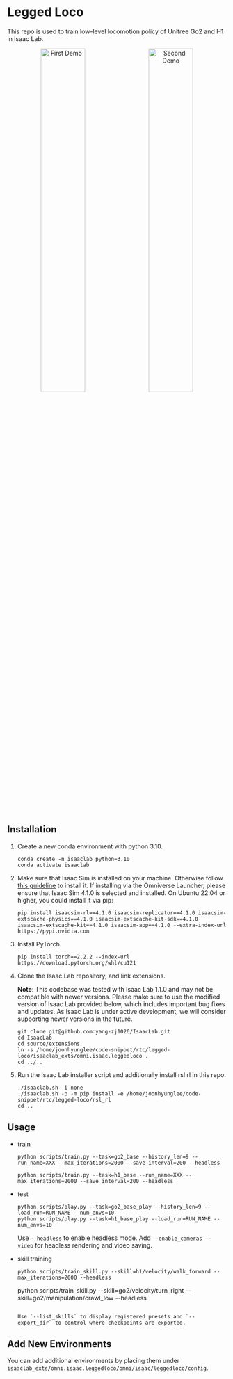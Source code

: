 # Legged Loco
This repo is used to train low-level locomotion policy of Unitree Go2 and H1 in Isaac Lab.

<p align="center">
<img src="./src/go2_teaser.gif" alt="First Demo" width="45%">
&emsp;
<img src="./src/h1_teaser.gif" alt="Second Demo" width="45%">
</p>


## Installation
1. Create a new conda environment with python 3.10.
    ```shell
    conda create -n isaaclab python=3.10
    conda activate isaaclab
    ```

2. Make sure that Isaac Sim is installed on your machine. Otherwise follow [this guideline](https://docs.omniverse.nvidia.com/isaacsim/latest/installation/install_workstation.html) to install it. If installing via the Omniverse Launcher, please ensure that Isaac Sim 4.1.0 is selected and installed. On Ubuntu 22.04 or higher, you could install it via pip:
    ```shell
    pip install isaacsim-rl==4.1.0 isaacsim-replicator==4.1.0 isaacsim-extscache-physics==4.1.0 isaacsim-extscache-kit-sdk==4.1.0 isaacsim-extscache-kit==4.1.0 isaacsim-app==4.1.0 --extra-index-url https://pypi.nvidia.com
    ```

3. Install PyTorch.
    ```shell
    pip install torch==2.2.2 --index-url https://download.pytorch.org/whl/cu121
    ```

4. Clone the Isaac Lab repository, and link extensions. 

    **Note**: This codebase was tested with Isaac Lab 1.1.0 and may not be compatible with newer versions. Please make sure to use the modified version of Isaac Lab provided below, which includes important bug fixes and updates. As Isaac Lab is under active development, we will consider supporting newer versions in the future.
    ```shell
    git clone git@github.com:yang-zj1026/IsaacLab.git
    cd IsaacLab
    cd source/extensions
    ln -s /home/joonhyunglee/code-snippet/rtc/legged-loco/isaaclab_exts/omni.isaac.leggedloco .
    cd ../..
    ```

5. Run the Isaac Lab installer script and additionally install rsl rl in this repo.
    ```shell
    ./isaaclab.sh -i none
    ./isaaclab.sh -p -m pip install -e /home/joonhyunglee/code-snippet/rtc/legged-loco/rsl_rl
    cd ..
    ```


## Usage
* train

    ```shell
    python scripts/train.py --task=go2_base --history_len=9 --run_name=XXX --max_iterations=2000 --save_interval=200 --headless

    python scripts/train.py --task=h1_base --run_name=XXX --max_iterations=2000 --save_interval=200 --headless
    ```

* test

    ```shell
    python scripts/play.py --task=go2_base_play --history_len=9 --load_run=RUN_NAME --num_envs=10
    python scripts/play.py --task=h1_base_play --load_run=RUN_NAME --num_envs=10
    ```

    Use `--headless` to enable headless mode. Add `--enable_cameras --video` for headless rendering and video saving.

* skill training

    ```shell
    python scripts/train_skill.py --skill=h1/velocity/walk_forward --max_iterations=2000 --headless
    ```
    python scripts/train_skill.py --skill=go2/velocity/turn_right --skill=go2/manipulation/crawl_low --headless
    ```

    Use `--list_skills` to display registered presets and `--export_dir` to control where checkpoints are exported.
## Add New Environments
You can add additional environments by placing them under `isaaclab_exts/omni.isaac.leggedloco/omni/isaac/leggedloco/config`.